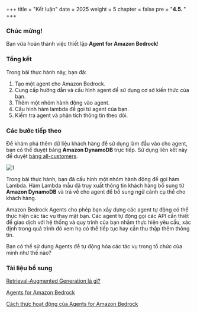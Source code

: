 +++
title = "Kết luận"
date = 2025
weight = 5
chapter = false
pre = "<b>4.5. </b>"
+++

### Chúc mừng!

Bạn vừa hoàn thành việc thiết lập **Agent for Amazon Bedrock**!

### Tổng kết

Trong bài thực hành này, bạn đã:

1. Tạo một agent cho Amazon Bedrock.
2. Cung cấp hướng dẫn và cấu hình agent để sử dụng cơ sở kiến thức của bạn.
3. Thêm một nhóm hành động vào agent.
4. Cấu hình hàm lambda để gọi từ agent của bạn.
5. Kiểm tra agent và phân tích thông tin theo dõi.

### Các bước tiếp theo

Để khám phá thêm dữ liệu khách hàng để sử dụng làm đầu vào cho agent, bạn có thể duyệt bảng **Amazon DynamoDB** trực tiếp. Sử dụng liên kết này để duyệt [bảng all-customers](https://us-west-2.console.aws.amazon.com/dynamodbv2/home?region=us-west-2#item-explorer?maximize=true&operation=SCAN&table=all-customers).

![1](../../../images/4/4.5/1.png)

Trong bài thực hành, bạn đã cấu hình một nhóm hành động để gọi hàm Lambda. Hàm Lambda mẫu đã truy xuất thông tin khách hàng bổ sung từ **Amazon DynamoDB** và trả về cho agent để bổ sung ngữ cảnh cụ thể cho khách hàng.

Amazon Bedrock Agents cho phép bạn xây dựng các agent tự động có thể thực hiện các tác vụ thay mặt bạn. Các agent tự động gọi các API cần thiết để giao dịch với hệ thống và quy trình của bạn nhằm thực hiện yêu cầu, xác định trong quá trình đó xem họ có thể tiếp tục hay cần thu thập thêm thông tin.

Bạn có thể sử dụng Agents để tự động hóa các tác vụ trong tổ chức của mình như thế nào?

### Tài liệu bổ sung

[Retrieval-Augmented Generation là gì?](https://aws.amazon.com/what-is/retrieval-augmented-generation/)

[Agents for Amazon Bedrock](https://aws.amazon.com/bedrock/agents/)

[Cách thức hoạt động của Agents for Amazon Bedrock](https://docs.aws.amazon.com/bedrock/latest/userguide/agents-how.html)